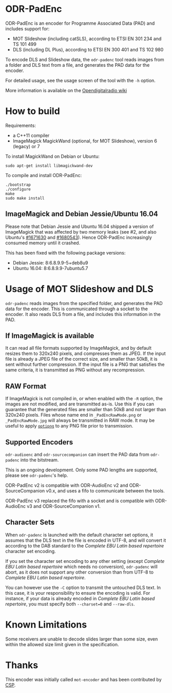 ODR-PadEnc
==========

ODR-PadEnc is an encoder for Programme Associated Data (PAD) and includes
support for:

* MOT Slideshow (including catSLS), according to ETSI EN 301 234 and TS 101 499
* DLS (including DL Plus), according to ETSI EN 300 401 and TS 102 980

To encode DLS and Slideshow data, the `odr-padenc` tool reads images
from a folder and DLS text from a file, and generates the PAD data
for the encoder.

For detailed usage, see the usage screen of the tool with the `-h` option.

More information is available on the
[Opendigitalradio wiki](http://wiki.opendigitalradio.org/ODR-PadEnc)

How to build
=============

Requirements:

* a C++11 compiler
* ImageMagick MagickWand (optional, for MOT Slideshow),
  version 6 (legacy) or 7

To install MagickWand on Debian or Ubuntu:

    sudo apt-get install libmagickwand-dev

To compile and install ODR-PadEnc:

    ./bootstrap
    ./configure
    make
    sudo make install

ImageMagick and Debian Jessie/Ubuntu 16.04
------------------------------------------
Please note that Debian Jessie and Ubuntu 16.04 shipped a version of
ImageMagick that was affected by two memory leaks (see #2, and also
Ubuntu's [#1671630](https://bugs.launchpad.net/ubuntu/+source/imagemagick/+bug/1671630) and [#1680543](https://bugs.launchpad.net/debian/+source/imagemagick/+bug/1680543)). Hence ODR-PadEnc increasingly consumed
memory until it crashed.

This has been fixed with the following package versions:
- Debian Jessie: 8:6.8.9.9-5+deb8u9
- Ubuntu 16.04: 8:6.8.9.9-7ubuntu5.7

Usage of MOT Slideshow and DLS
==============================

`odr-padenc` reads images from the specified folder, and generates the PAD
data for the encoder. This is communicated through a socket to the encoder. It
also reads DLS from a file, and includes this information in the PAD.

If ImageMagick is available
---------------------------
It can read all file formats supported by ImageMagick, and by default resizes
them to 320x240 pixels, and compresses them as JPEG. If the input file is already
a JPEG file of the correct size, and smaller than 50kB, it is sent without further
compression. If the input file is a PNG that satisfies the same criteria, it is
transmitted as PNG without any recompression.

RAW Format
----------
If ImageMagick is not compiled in, or when enabled with the `-R` option, the images
are not modified, and are transmitted as-is. Use this if you can guarantee that
the generated files are smaller than 50kB and not larger than 320x240 pixels.
Files whose name end in `_PadEncRawMode.png` or `_PadEncRawMode.jpg` will always
be transmitted in RAW mode.
It may be useful to apply [`optipng`](http://optipng.sourceforge.net) to any PNG file prior to transmission.

Supported Encoders
------------------
`odr-audioenc` and `odr-sourcecompanion` can insert the PAD data from `odr-padenc` into the bitstream.

This is an ongoing development.  Only some PAD lengths are supported,
please see `odr-padenc`'s help.

ODR-PadEnc v2 is compatible with ODR-AudioEnc v2 and ODR-SourceCompanion v0.x, and uses a fifo to communicate between
the tools.

ODR-PadEnc v3 replaced the fifo with a socket and is compatible with ODR-AudioEnc v3 and ODR-SourceCompanion v1.

Character Sets
--------------
When `odr-padenc` is launched with the default character set options, it assumes
that the DLS text in the file is encoded in UTF-8, and will convert it according to
the DAB standard to the *Complete EBU Latin based repertoire* character set encoding.

If you set the character set encoding to any other setting (except
*Complete EBU Latin based repertoire* which needs no conversion),
`odr-padenc` will abort, as it does not support any other conversion than from
UTF-8 to *Complete EBU Latin based repertoire*.

You can however use the `-C` option to transmit the untouched DLS text. In this
case, it is your responsibility to ensure the encoding is valid.  For instance,
if your data is already encoded in *Complete EBU Latin based repertoire*, you
must specify both `--charset=0` and `--raw-dls`.

Known Limitations
=================
Some receivers are unable to decode slides larger than some size, even within the allowed
size limit given in the specification.

Thanks
======

This encoder was initially called `mot-encoder` and has been contributed by
[CSP](http://rd.csp.it).
